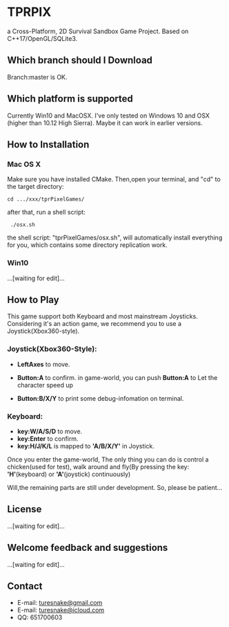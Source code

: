 # TPRPIX
a Cross-Platform, 2D Survival Sandbox Game Project. Based on C++17/OpenGL/SQLite3.


## Which branch should I Download
Branch:master is OK.

## Which platform is supported
Currently Win10 and MacOSX. I've only tested on Windows 10 and OSX (higher than 10.12 High Sierra). Maybe it can work in earlier versions.

## How to Installation

### Mac OS X
Make sure you have installed CMake.
Then,open your terminal, and "cd" to the target directory:

    cd .../xxx/tprPixelGames/

after that, run a shell script:

     ./osx.sh

the shell script: "tprPixelGames/osx.sh", will automatically install everything for you, which contains some directory replication work.

### Win10
...[waiting for edit]...

## How to Play
This game support both Keyboard and most mainstream Joysticks. 
Considering it's an action game, we recommend you to use a Joystick(Xbox360-style).

### Joystick(Xbox360-Style):
- **LeftAxes** to move.

- **Button:A** to confirm. 
in game-world, you can push **Button:A** to Let the character speed up

- **Button:B/X/Y** to print some debug-infomation on terminal.

### Keyboard:
- **key:W/A/S/D** to move.
- **key:Enter** to confirm.
- **key:H/J/K/L** is mapped to **'A/B/X/Y'** in Joystick.

Once you enter the game-world, The only thing you can do is control a chicken(used for test), walk around and fly(By pressing the key: **'H'**(keyboard) or **'A'**(joystick) continuously)

Will,the remaining parts are still under development.
So, please be  patient...


## License
...[waiting for edit]...

## Welcome feedback and suggestions
...[waiting for edit]...

## Contact
*   E-mail: [turesnake@gmail.com](mailto:turesnake@gmail.com)
*   E-mail: [turesnake@icloud.com](mailto:turesnake@icloud.com)
*   QQ: 651700603

